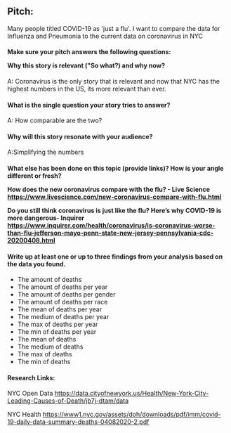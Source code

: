 <h2> Pitch:  </h2> 
Many people titled COVID-19 as 'just a flu'. I want to compare the data for Influenza and Pneumonia to the current data on coronavirus in NYC 

<h4> Make sure your pitch answers the following questions: 

Why this story is relevant ("So what?) and why now? </h4>
A: Coronavirus is the only story that is relevant and now that NYC has the highest numbers in the US, its more relevant than ever. 
<h4> 
What is the single question your story tries to answer? </h4>
A: How comparable are the two? 
<h4>
Why will this story resonate with your audience? </h4>
A:Simplifying the numbers 

<h4>
What else has been done on this topic (provide links)? How is your angle different or fresh?

How does the new coronavirus compare with the flu? - Live Science <br>
https://www.livescience.com/new-coronavirus-compare-with-flu.html 

Do you still think coronavirus is just like the flu? Here’s why COVID-19 is more dangerous- Inquirer <br>
https://www.inquirer.com/health/coronavirus/is-coronavirus-worse-than-flu-jefferson-mayo-penn-state-new-jersey-pennsylvania-cdc-20200408.html


<h4> Write up at least one or up to three findings from your analysis based on the data you found. </h4>

- The amount of deaths 
- The amount of deaths per year
- The amount of deaths per gender 
- The amount of deaths per race 
- The mean of deaths per year
- The medium of deaths per year
- The max of deaths per year
- The min of deaths per year
- The mean of deaths 
- The medium of deaths
- The max of deaths
- The min of deaths 

<h4>
Research Links: </h4>

NYC Open Data 
https://data.cityofnewyork.us/Health/New-York-City-Leading-Causes-of-Death/jb7j-dtam/data

NYC Health 
https://www1.nyc.gov/assets/doh/downloads/pdf/imm/covid-19-daily-data-summary-deaths-04082020-2.pdf
